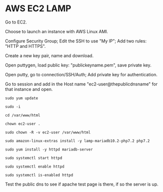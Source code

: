 # AWS EC2 LAMP

Go to EC2.

Choose to launch an instance with AWS Linux AMI.

Configure Security Group; Edit the SSH to use "My IP"; Add two rules: "HTTP and HTTPS".

Create a new key pair, name and download.

Open puttygen, load public key: "publickeyname.pem", save private key.

Open putty, go to connection/SSH/Auth; Add private key for authentication.

Go to session and add in the Host name "ec2-user@thepublicdnsname" for that instance and open.

	sudo yum update

	sudo -i

	cd /var/www/html

	chown ec2-user .

	sudo chown -R -v ec2-user /var/www/html

	sudo amazon-linux-extras install -y lamp-mariadb10.2-php7.2 php7.2

	sudo yum install -y httpd mariadb-server

	sudo systemctl start httpd

	sudo systemctl enable httpd

	sudo systemctl is-enabled httpd

Test the public dns to see if apache test page is there, if so the server is up.


